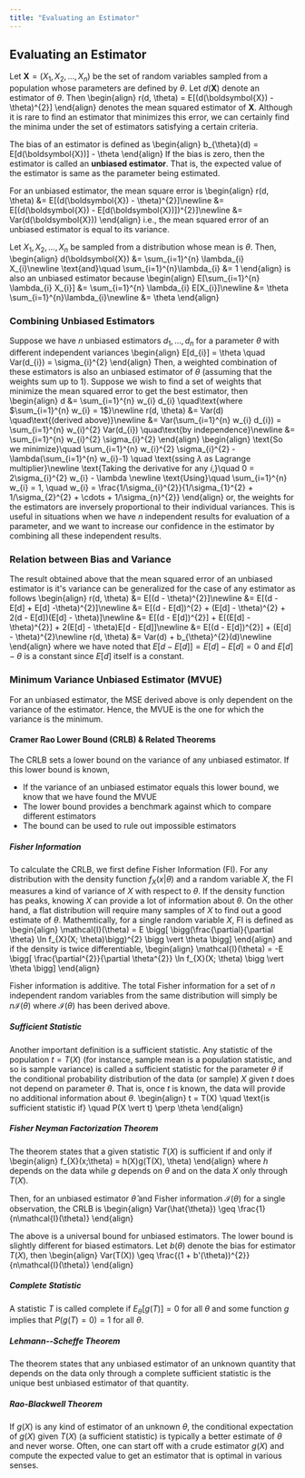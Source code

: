 ```yaml
---
title: "Evaluating an Estimator"
---
```


## Evaluating an Estimator

Let $\boldsymbol{X} = (X_{1}, X_{2}, \ldots, X_{n})$ be the set of random variables sampled from a population whose parameters are defined by $\theta$. Let $d(\boldsymbol{X})$ denote an estimator of $\theta$. Then
\begin{align}
        r(d, \theta) = E[(d(\boldsymbol{X}) - \theta)^{2}]
    \end{align}
denotes the mean squared estimator of $\boldsymbol{X}$. Although it is rare to find an estimator that minimizes this error, we can certainly find the minima under the set of estimators satisfying a certain criteria.

The bias of an estimator is defined as
\begin{align}
        b_{\theta}(d) = E[d(\boldsymbol{X})] - \theta
    \end{align}
If the bias is zero, then the estimator is called an **unbiased estimator**. That is, the expected value of the estimator is same as the parameter being estimated.


For an unbiased estimator, the mean square error is
\begin{align}
        r(d, \theta) &= E[(d(\boldsymbol{X}) - \theta)^{2}]\newline
        &= E[(d(\boldsymbol{X}) - E[d(\boldsymbol{X})])^{2}]\newline
        &= Var(d(\boldsymbol{X}))
    \end{align}
i.e., the mean squared error of an unbiased estimator is equal to its variance.


Let $X_{1}, X_{2}, \ldots, X_{n}$ be sampled from a distribution whose mean is $\theta$. Then,
\begin{align}
        d(\boldsymbol{X}) &= \sum_{i=1}^{n} \lambda_{i} X_{i}\newline
        \text{and}\quad \sum_{i=1}^{n}\lambda_{i} &= 1
    \end{align}
is also an unbiased estimator because
\begin{align}
        E[\sum_{i=1}^{n} \lambda_{i} X_{i}] &= \sum_{i=1}^{n} \lambda_{i} E[X_{i}]\newline
        &= \theta \sum_{i=1}^{n}\lambda_{i}\newline
        &= \theta
    \end{align}

### Combining Unbiased Estimators

Suppose we have $n$ unbiased estimators $d_{1}, \ldots, d_{n}$ for a parameter $\theta$ with different independent variances
\begin{align}
        E[d_{i}] = \theta \quad Var(d_{i}) = \sigma_{i}^{2}
    \end{align}
Then, a weighted combination of these estimators is also an unbiased estimator of $\theta$ (assuming that the weights sum up to 1). Suppose we wish to find a set of weights that minimize the mean squared error to get the best estimator, then
\begin{align}
        d &= \sum_{i=1}^{n} w_{i} d_{i} \quad\text{where $\sum_{i=1}^{n} w_{i} = 1$}\newline
        r(d, \theta) &= Var(d) \quad\text{(derived above)}\newline
        &= Var(\sum_{i=1}^{n} w_{i} d_{i})
        = \sum_{i=1}^{n} w_{i}^{2} Var(d_{i}) \quad\text{by independence}\newline
        &= \sum_{i=1}^{n} w_{i}^{2} \sigma_{i}^{2}
    \end{align}
\begin{align}
        \text{So we minimize}\quad \sum_{i=1}^{n} w_{i}^{2} \sigma_{i}^{2} - \lambda(\sum_{i=1}^{n} w_{i}-1) \quad \text{ssing $\lambda$ as Lagrange multiplier}\newline
        \text{Taking the derivative for any $i$,}\quad 0 = 2\sigma_{i}^{2} w_{i} - \lambda \newline
        \text{Using}\quad \sum_{i=1}^{n} w_{i} = 1, \quad
        w_{i} = \frac{1/\sigma_{i}^{2}}{1/\sigma_{1}^{2} + 1/\sigma_{2}^{2} + \cdots + 1/\sigma_{n}^{2}}
    \end{align}
or, the weights for the estimators are inversely proportional to their individual variances. This is useful in situations when we have $n$ independent results for evaluation of a parameter, and we want to increase our confidence in the estimator by combining all these independent results.


### Relation between Bias and Variance

The result obtained above that the mean squared error of an unbiased estimator is it's variance can be generalized for the case of any estimator as follows
\begin{align}
        r(d, \theta) &= E[(d - \theta)^{2}]\newline
        &= E[(d - E[d] + E[d] -\theta)^{2}]\newline
        &= E[(d - E[d])^{2} + (E[d] - \theta)^{2} + 2(d - E[d])(E[d] - \theta)]\newline
        &= E[(d - E[d])^{2}] + E[(E[d] - \theta)^{2}] + 2(E[d] - \theta)E[d - E[d]]\newline
        &= E[(d - E[d])^{2}] + (E[d] - \theta)^{2}\newline
        r(d, \theta) &= Var(d) + b_{\theta}^{2}(d)\newline
    \end{align}
where we have noted that $E[d - E[d]] = E[d] - E[d] = 0$ and $E[d] - \theta$ is a constant since $E[d]$ itself is a constant.

### Minimum Variance Unbiased Estimator (MVUE)

For an unbiased estimator, the MSE derived above is only dependent on the variance of the estimator. Hence, the MVUE is the one for which the variance is the minimum.

#### Cramer Rao Lower Bound (CRLB) & Related Theorems

The CRLB sets a lower bound on the variance of any unbiased estimator. If this lower bound is known,

* If the variance of an unbiased estimator equals this lower bound, we know that we have found the MVUE
* The lower bound provides a benchmark against which to compare different estimators
* The bound can be used to rule out impossible estimators

##### Fisher Information

To calculate the CRLB, we first define Fisher Information (FI). For any distribution with the density function $f_{X}(x \vert \theta)$ and a random variable $X$, the FI measures a kind of variance of $X$ with respect to $\theta$. If the density function has peaks, knowing $X$ can provide a lot of information about $\theta$. On the other hand, a flat distribution will require many samples of $X$ to find out a good estimate of $\theta$. Mathemtically, for a single random variable $X$, FI is defined as
\begin{align}
        \mathcal{I}(\theta) = E \bigg[ \bigg(\frac{\partial}{\partial \theta} \ln f_{X}(X; \theta)\bigg)^{2} \bigg \vert \theta \bigg]
    \end{align}
and if the density is twice differentiable,
\begin{align}
        \mathcal{I}(\theta) = -E \bigg[ \frac{\partial^{2}}{\partial \theta^{2}} \ln f_{X}(X; \theta) \bigg \vert \theta \bigg]
    \end{align}

Fisher information is additive. The total Fisher information for a set of $n$ independent random variables from the same distribution will simply be $n\mathcal{I}(\theta)$ where $\mathcal{I}(\theta)$ has been derived above.

##### Sufficient Statistic

Another important definition is a sufficient statistic. Any statistic of the population $t = T(X)$ (for instance, sample mean is a population statistic, and so is sample variance) is called a sufficient statistic for the parameter $\theta$ if the conditional probability distribution of the data (or sample) $X$ given $t$ does not depend on parameter $\theta$. That is, once $t$ is known, the data will provide no additional information about $\theta$.
\begin{align}
        t = T(X) \quad \text{is sufficient statistic if} \quad P(X \vert t) \perp \theta
    \end{align}

##### Fisher Neyman Factorization Theorem

The theorem states that a given statistic $T(X)$ is sufficient if and only if
\begin{align}
        f_{X}(x;\theta) = h(X)g(T(X), \theta)
    \end{align}
where $h$ depends on the data while $g$ depends on $\theta$ and on the data $X$ only through $T(X)$.

Then, for an unbiased estimator $\hat{\theta}$ and Fisher information $\mathcal{I}(\theta)$ for a single observation, the CRLB is
\begin{align}
        Var(\hat{\theta}) \geq \frac{1}{n\mathcal{I}(\theta)}
    \end{align}

The above is a universal bound for unbiased estimators. The lower bound is slightly different for biased estimators. Let $b(\theta)$ denote the bias for estimator $T(X)$, then
\begin{align}
        Var(T(X)) \geq \frac{(1 + b'(\theta))^{2}}{n\mathcal{I}(\theta)}
    \end{align}

##### Complete Statistic

A statistic $T$ is called complete if $E_{\theta}[g(T)] = 0$ for all $\theta$ and some function $g$ implies that $P(g(T) = 0) = 1$ for all $\theta$.

##### Lehmann--Scheffe Theorem

The theorem states that any unbiased estimator of an unknown quantity that depends on the data only through a complete sufficient statistic is the unique best unbiased estimator of that quantity.

##### Rao-Blackwell Theorem

If $g(X)$ is any kind of estimator of an unknown $\theta$, the conditional expectation of $g(X)$ given $T(X)$ (a sufficient statistic) is typically a better estimate of $\theta$ and never worse. Often, one can start off with a crude estimator $g(X)$ and compute the expected value to get an estimator that is optimal in various senses.

